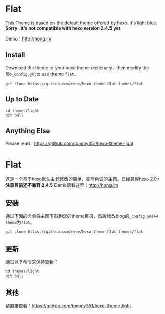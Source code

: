 # Flat

This Theme is based on the default theme offered by hexo. It's light blue.
**Sorry . it's not compatible with hexo version 2.4.5 yet**

Demo：<http://hong.im>

## Install

Download the theme to your hexo theme dictionary，then modify the file`_config.yml`to use theme `flat`。

```
git clone https://github.com/reee/hexo-theme-flat themes/flat
```

## Up to Date

```
cd themes/light
git pull
```

## Anything Else

Please read：<https://github.com/tommy351/hexo-theme-light>



# Flat

这是一个基于hexo默认主题修改的简单，亮蓝色调的主题。已经兼容hexo 2.0+
**注意目前还不兼容 2.4.5**
Demo请看这里：<http://hong.im>

## 安装

通过下面的命令将主题下载到您的theme目录，然后修改blog的`_config.yml`中`theme`为`flat`。

```
git clone https://github.com/reee/hexo-theme-flat themes/flat
```

## 更新

通过以下命令来保持更新：

```
cd themes/light
git pull
```

## 其他

请直接查看：<https://github.com/tommy351/hexo-theme-light>
